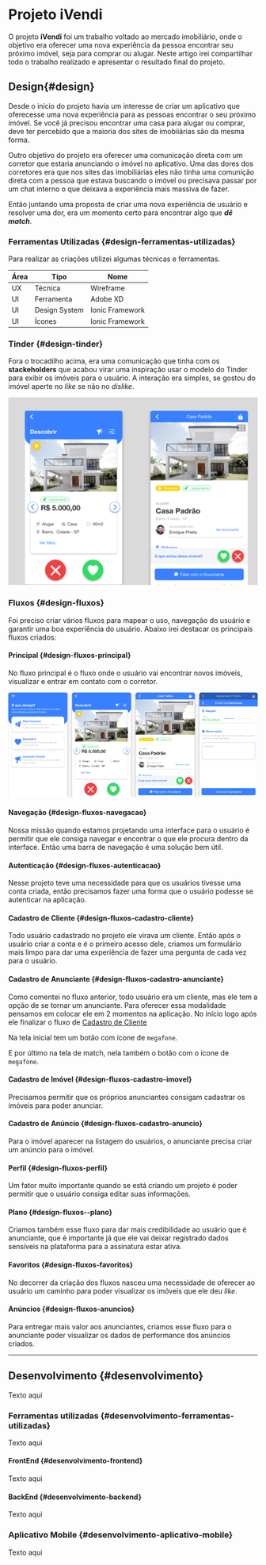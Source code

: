 # Projeto iVendi

O projeto **iVendi** foi um trabalho voltado ao mercado imobiliário, onde o objetivo era oferecer uma nova experiência da pessoa encontrar seu próximo imóvel, seja para comprar ou alugar. Neste artigo irei compartilhar todo o trabalho realizado e apresentar o resultado final do projeto.

<!--truncate-->

## Design{#design}

Desde o início do projeto havia um interesse de criar um aplicativo que oferecesse uma nova experiência para as pessoas encontrar o seu próximo imóvel. Se você já precisou encontrar uma casa para alugar ou comprar, deve ter percebido que a maioria dos sites de imobiiárias são da mesma forma. 

Outro objetivo do projeto era oferecer uma comunicação direta com um corretor que estaria anunciando o imóvel no aplicativo. Uma das dores dos corretores era que nos sites das imobiliárias eles não tinha uma comunição direta com a pessoa que estava buscando o imóvel ou precisava passar por um chat interno o que deixava a experiência mais massiva de fazer.

Então juntando uma proposta de criar uma nova experiência de usuário e resolver uma dor, era um momento certo para encontrar algo que  _**dê match**_. 

### Ferramentas Utilizadas {#design-ferramentas-utilizadas}

Para realizar as criações utilizei algumas técnicas e ferramentas.

| Área  | Tipo          | Nome            |
|-------|---------------|-----------------|
| UX    | Técnica       | Wireframe       |
| UI    | Ferramenta    | Adobe XD        |
| UI    | Design System | Ionic Framework |
| UI    | Ícones        | Ionic Framework |


### Tinder {#design-tinder}

Fora o trocadilho acima, era uma comunicação que tinha com os **stackeholders** que acabou virar uma inspiração usar o modelo do Tinder para exibir os imóveis para o usuário. A interação era simples, se gostou do imóvel aperte no _like_ se não no _dislike_.

![iVendi Design Tinder](./assets/ivendi_design_tinder.png)

### Fluxos {#design-fluxos}

Foi preciso criar vários fluxos para mapear o uso, navegação do usuário e garantir uma boa experiência do usuário. Abaixo irei destacar os principais fluxos criados:

#### Principal {#design-fluxos-principal}

No fluxo principal é o fluxo onde o usuário vai encontrar novos imóveis, visualizar e entrar em contato com o corretor.

![iVendi Design Fluxo Principal](./assets/ivendi_design_fluxo_principal.png)

#### Navegação {#design-fluxos-navegacao}

Nossa missão quando estamos projetando uma interface para o usuário é permitir que ele consiga navegar e encontrar o que ele procura dentro da interface. Então uma barra de navegação é uma solução bem útil.

<!-- ![iVendi Design Fluxo Navegação](./assets/ivendi_design_fluxo_navegacao.png) -->

#### Autenticação {#design-fluxos-autenticacao}

Nesse projeto teve uma necessidade para que os usuários tivesse uma conta criada, então precisamos fazer uma forma que o usuário podesse se autenticar na aplicação.

<!-- ![iVendi Design Fluxo Autenticação](./assets/ivendi_design_fluxo_autenticacao.png) -->

#### Cadastro de Cliente {#design-fluxos-cadastro-cliente}

Todo usuário cadastrado no projeto ele virava um cliente. Então após o usuário criar a conta e é o primeiro acesso dele, criamos um formulário mais limpo para dar uma experiência de fazer uma pergunta de cada vez para o usuário.

<!-- ![iVendi Design Fluxo Cadastro de Cliente](./assets/ivendi_design_fluxo_cadastro_cliente.png) -->

#### Cadastro de Anunciante {#design-fluxos-cadastro-anunciante}

Como comentei no fluxo anterior, todo usuário era um cliente, mas ele tem a opção de se tornar um anunciante. Para oferecer essa modalidade pensamos em colocar ele em 2 momentos na aplicação. No início logo após ele finalizar o fluxo de [Cadastro de Cliente](#desing-fluxos-cadastro-cliente)

<!-- ![iVendi Design Fluxo Cadastro de Anunciante 1](./assets/ivendi_design_fluxo_cadastro_anunciante_1.png) -->

Na tela inicial tem um botão com ícone de `megafone`.

<!-- ![iVendi Design Fluxo Cadastro de Anunciante 2](./assets/ivendi_design_fluxo_cadastro_anunciante_2.png) -->

E por último na tela de match, nela também o botão com o ícone de `megafone`.

<!-- ![iVendi Design Fluxo Cadastro de Anunciante 3](./assets/ivendi_design_fluxo_cadastro_anunciante_3.png) -->

#### Cadastro de Imóvel {#design-fluxos-cadastro-imovel}

Precisamos permitir que os próprios anunciantes consigam cadastrar os imóveis para poder anunciar.

<!-- ![iVendi Design Fluxo Cadastro de Imóvel](./assets/ivendi_design_fluxo_cadastro_imovel.png) -->

#### Cadastro de Anúncio {#design-fluxos-cadastro-anuncio}

Para o imóvel aparecer na listagem do usuários, o anunciante precisa criar um anúncio para o imóvel.

<!-- ![iVendi Design Fluxo Cadastro de Anúncio](./assets/ivendi_design_fluxo_cadastro_anuncio.png) -->

#### Perfil {#design-fluxos-perfil}

Um fator muito importante quando se está criando um projeto é poder permitir que o usuário consiga editar suas informações.

<!-- ![iVendi Design Fluxo Perfil](./assets/ivendi_design_fluxo_perfil.png) -->

#### Plano {#design-fluxos--plano}

Criamos também esse fluxo para dar mais credibilidade ao usuário que é anunciante, que é importante já que ele vai deixar registrado dados sensíveis na plataforma para a assinatura estar ativa.

<!-- ![iVendi Design Fluxo Plano](./assets/ivendi_design_fluxo_plano.png) -->

#### Favoritos {#design-fluxos-favoritos}

No decorrer da criação dos fluxos nasceu uma necessidade de oferecer ao usuário um caminho para poder visualizar os imóveis que ele deu _like_.

<!-- ![iVendi Design Fluxo Favoritos](./assets/ivendi_design_fluxo_favoritos.png) -->

#### Anúncios {#design-fluxos-anuncios}

Para entregar mais valor aos anunciantes, criamos esse fluxo para o anunciante poder visualizar os dados de performance dos anúncios criados.

<!-- ![iVendi Design Fluxo Anúncios](./assets/ivendi_design_fluxo_anuncios.png) -->

---

## Desenvolvimento {#desenvolvimento}

Texto aqui

### Ferramentas utilizadas {#desenvolvimento-ferramentas-utilizadas}

Texto aqui
#### FrontEnd {#desenvolvimento-frontend}

Texto aqui

#### BackEnd {#desenvolvimento-backend}

Texto aqui

### Aplicativo Mobile {#desenvolvimento-aplicativo-mobile}

Texto aqui

